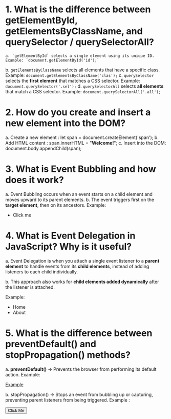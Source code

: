 

# 1. What is the difference between getElementById, getElementsByClassName, and querySelector / querySelectorAll?
    a. `getElementById` selects a single element using its unique ID. Example: `document.getElementById('id');` 
   b. `getElementsByClassName` selects all elements that have a specific class. Example: `document.getElementsByClassName('clas');` 
   c. `querySelector` selects the **first element** that matches a CSS selector. Example: `document.querySelector('.sel');` 
   d. `querySelectorAll` selects **all elements** that match a CSS selector. Example: `document.querySelectorAll('.all');`


# 2. How do you create and insert a new element into the DOM?
  
   a. Create a new element :    let span = document.createElement('span');
   b. Add HTML content   :    span.innerHTML = "<strong>Welcome!</strong>";
   c. Insert into the DOM:   document.body.appendChild(span);
# 3. What is Event Bubbling and how does it work?
   a. Event Bubbling occurs when an event starts on a child element and moves upward to its parent elements. 
   b. The event triggers first on the **target element**, then on its ancestors. 
   Example:
   <ul id="menu">
     <li id="item">Click me</li>
   </ul>


# 4. What is Event Delegation in JavaScript? Why is it useful?


 a. Event Delegation is when you attach a single event listener to a **parent element** to handle events from its **child elements**, instead of adding listeners to each child individually. 


 b. This approach also works for **child elements added dynamically** after the listener is attached. 


 Example:
 <ul id="menu">
   <li>Home</li>
   <li>About</li>
 </ul>


# 5. What is the difference between preventDefault() and stopPropagation() methods?
   a. **preventDefault()** → Prevents the browser from performing its default action. 
   Example:
   
   <a href="https://nusrat.com" id="link"> Example</a>


   b. stopPropagation() → Stops an event from bubbling up or capturing, preventing parent listeners from being triggered.
   Example :<div id="parent">
   <button id="child">Click Me</button>
    </div>



